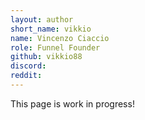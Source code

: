 ```yaml
---
layout: author
short_name: vikkio
name: Vincenzo Ciaccio
role: Funnel Founder
github: vikkio88
discord: 
reddit: 
---
```


This page is work in progress!